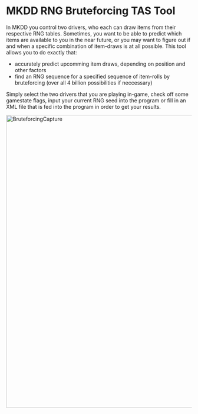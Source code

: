 # MKDD RNG Bruteforcing TAS Tool

In MKDD you control two drivers, who each can draw items from their respective RNG tables. Sometimes, you want to be able to predict which items are available to you in the near future,
or you may want to figure out if and when a specific combination of item-draws is at all possible. This tool allows you to do exactly that:

- accurately predict upcomming item draws, depending on position and other factors
- find an RNG sequence for a specified sequence of item-rolls by bruteforcing (over all 4 billion possibilities if neccessary)
 
Simply select the two drivers that you are playing in-game, check off some gamestate flags, input your current RNG seed into the program or fill in an XML file that is fed into the program in order to get your results.

<img width="1056" height="792" alt="BruteforcingCapture" src="https://github.com/user-attachments/assets/7efed319-ab97-464e-bc2e-0cd99c735608" />



